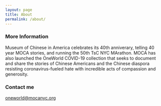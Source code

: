 ```yaml
---
layout: page
title: About
permalink: /about/
---
```




### More Information

Museum of Chinese in America celebrates its 40th anniverary, telling 40 year MOCA stories, and running the 50th TsC NYC MArathon. MOCA has also launched the OneWorld COVID-19 collection that seeks to document and share the stories of Chinese Americans and the Chinese diaspora resisting coronavirus-fueled hate with incredible acts of compassion and generosity. ⁣⁣

### Contact me

[oneworld@mocanyc.org](mailto:oneworld@mocanyc.org)
